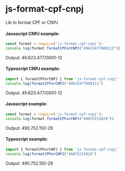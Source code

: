 # js-format-cpf-cnpj

Lib to format CPF or CNPJ

#### Javascript CNPJ example:
```js
const format = require('js-format-cpf-cnpj');  
console.log(format.formatCPForCNPJ("49623477000112"))
``` 
Output:
49.623.477/0001-12

#### Typescript CNPJ example:
```ts 
import { formatCPForCNPJ } from 'js-format-cpf-cnpj'
console.log(formatCPForCNPJ("49623477000112")
```

Output:
49.623.477/0001-12

#### Javascript example:
```js
const format = require('js-format-cpf-cnpj');  
console.log(format.formatCPForCNPJ("49075215029"))
``` 
Output:
490.752.150-29

#### Typescript example:
```ts 
import { formatCPForCNPJ } from 'js-format-cpf-cnpj'
console.log(formatCPForCNPJ("49075215029")
```

Output:
490.752.150-29